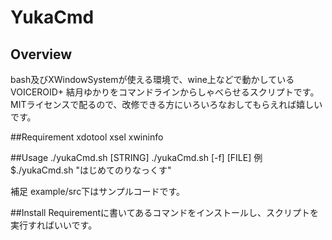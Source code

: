 # YukaCmd

## Overview
bash及びXWindowSystemが使える環境で、wine上などで動かしているVOICEROID+ 結月ゆかりをコマンドラインからしゃべらせるスクリプトです。
MITライセンスで配るので、改修できる方にいろいろなおしてもらえれば嬉しいです。 

##Requirement
xdotool
xsel
xwininfo

##Usage
./yukaCmd.sh [STRING]
./yukaCmd.sh [-f] [FILE]
例
$./yukaCmd.sh "はじめてのりなっくす"

補足
example/src下はサンプルコードです。

##Install
Requirementに書いてあるコマンドをインストールし、スクリプトを実行すればいいです。
